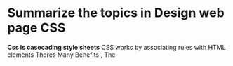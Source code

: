 # Summarize the topics in Design web page CSS

**Css is casecading style sheets** CSS works by associating rules with HTML elements Theres Many Benefits ,
The <style> element should use the type attribute to indicate that the styles are specified in CSS. 
** the color change ** Text- BackgroundThe <link> element can be used in an HTML document to tell the browser where to find the CSS file, href This specifies the path to the CSS file.
  
  **Color in _CSS_ :** 
- There is three way to select color in _CSS_.
1. RGB value.
1. HEX code.
1. Color name.
